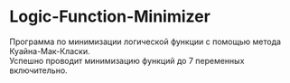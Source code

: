 # Logic-Function-Minimizer

Программа по минимизации логической функции с помощью метода Куайна-Мак-Класки.  
Успешно проводит минимизацию функций до 7 переменных включительно.
